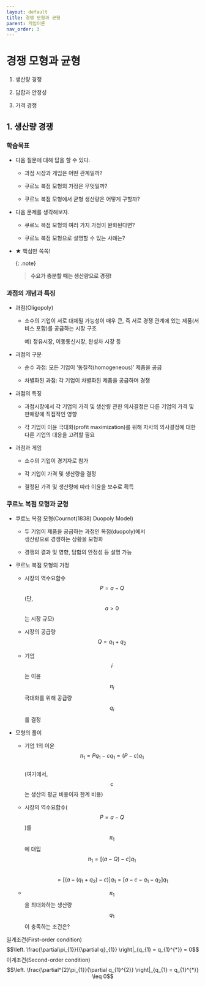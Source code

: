 ```yaml
---
layout: default
title: 경쟁 모형과 균형
parent: 게임이론
nav_order: 3
---
```


# 경쟁 모형과 균형

1.  생산량 경쟁

2.  담합과 안정성

3.  가격 경쟁

## 1.  생산량 경쟁

### 학습목표

* 다음 질문에 대해 답을 할 수 있다.

  * 과점 시장과 게임은 어떤 관계일까?

  * 쿠르노 복점 모형의 가정은 무엇일까?

  * 쿠르노 복점 모형에서 균형 생산량은 어떻게 구할까?

* 다음 문제를 생각해보자.

  * 쿠르노 복점 모형의 여러 가지 가정이 완화된다면?

  * 쿠르노 복점 모형으로 설명할 수 있는 사례는?

* ★ 핵심만 쏙쏙!

    {: .note}
	> **수요가 충분할 때는 생산량으로 경쟁!**

### 과점의 개념과 특징

* 과점(Oligopoly)

  * 소수의 기업이 서로 대체될 가능성이 매우 큰, 즉 서로 경쟁 관계에 있는 제품(서비스 포함)를 공급하는 시장 구조

	예) 정유시장, 이동통신시장, 완성차 시장 등

* 과점의 구분

  * 순수 과점: 모든 기업이 ‘동질적(homogeneous)’ 제품을 공급

  * 차별화된 과점: 각 기업이 차별화된 제품을 공급하며 경쟁

* 과점의 특징

  * 과점시장에서 각 기업의 가격 및 생산량  관한 의사결정은 다른 기업의 가격 및 판매량에 직접적인 영향

  * 각 기업이 이윤 극대화(profit maximization)를 위해 자사의 의사결정에 대한 다른 기업의 대응을 고려할 필요

* 과점과 게임

  * 소수의 기업이 경기자로 참가

  * 각 기업이 가격 및 생산량을 결정

  * 결정된 가격 및 생산량에 따라 이윤을 보수로 획득

### 쿠르노 복점 모형과 균형

-   쿠르노 복점 모형(Cournot(1838) Duopoly Model)

    -   두 기업이 제품을 공급하는 과점인 복점(duopoly)에서\
        생산량으로 경쟁하는 상황을 모형화

    -   경쟁의 결과 및 영향, 담합의 안정성 등 설명 가능

-   쿠르노 복점 모형의 가정

    -   시장의 역수요함수 $$P = a - Q$$ (단, $$a > 0$$는 시장 규모)

    -   시장의 공급량 $$Q = q_{1} + q_{2}$$

    -   기업 $$i$$는 이윤 $$\pi_{i}$$ 극대화를 위해 공급량 $$q_{i}$$를 결정


-   모형의 풀이

    -   기업 1의 이윤 $$\pi_{1} = Pq_{1} - cq_{1} = (P - c)q_{1}$$\
        (여기에서, $$c$$는 생산의 평균 비용이자 한계 비용)

    -   시장의 역수요함수($$P = a - Q$$)를 $$\pi_{1}$$에 대입\
        $$\pi_{1} = \left\lbrack (a - Q) - c \right\rbrack q_{1}$$\
        $$= \left\lbrack \left( a - \left( q_{1} + q_{2} \right) - c \right) \right\rbrack q_{1} = \left\lbrack a - c - q_{1} - q_{2} \right\rbrack q_{1}$$

    -   $$\pi_{1}$$을 최대화하는 생산량 $$q_{1}$$이 충족하는 조건은?

일계조건(First-order condition)
$$\left. \frac{\partial\pi_{1}}{{\partial q}_{1}} \right|_{q_{1} = q_{1}^{*}} = 0$$
이계조건(Second-order condition)
$$\left. \frac{\partial^{2}\pi_{1}}{\partial q_{1}^{2}} \right|_{q_{1} = q_{1}^{*}} \leq 0$$

